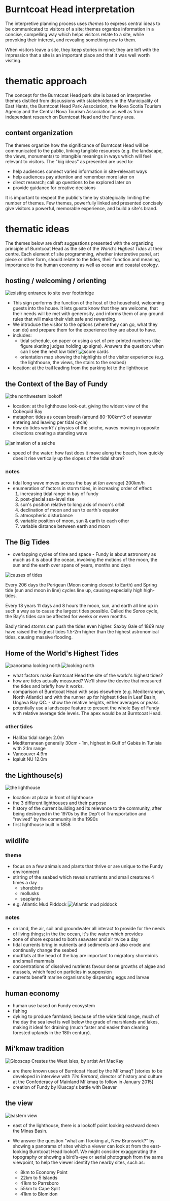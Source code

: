 # Burntcoat Head interpretation 

The interpretive planning process uses *themes* to express central ideas to be communicated to visitors of a site; themes organize information in a concise, compelling way which helps visitors relate to a site, while provoking their interest, and revealing something new to them. 

When visitors leave a site, they keep stories in mind; they are left with the impression that a site is an important place and that it was well worth visiting. 

# thematic approach

The concept for the Burntcoat Head park site is based on interpretive themes distilled from discussions with stakeholders in the Municipality of East Hants, the Burntcoat Head Park Association, the Nova Scotia Tourism Agency and the Central Nova Tourism Association as well as from independant research on Burntcoat Head and the Fundy area. 

## content organization

The themes organize how the significance of Burntcoat Head will be communicated to the public, linking tangible resources (e.g. the landscape, the views, monuments) to intangible meanings in ways which will feel relevant to visitors. The "big ideas" as presented are used to:

* help audiences connect varied information in site-relevant ways
* help audiences pay attention and remember more later on
* direct research; call up questions to be explored later on
* provide guidance for creative decisions

It is important to respect the public's time by strategically limiting the number of themes. Few themes, powerfully linked and presented concisely give visitors a powerful, memorable experience, and build a site's brand. 

# thematic ideas

The themes below are draft suggestions presented with the organizing principle of Burntcoat Head as the site of the *World's Highest Tides* at their centre. Each element of site programming, whether interpretive panel, art piece or other form, should relate to the tides, their function and meaning, importance to the human economy as well as ocean and coastal ecology. 

## hosting / welcoming / orienting

![existing entrance to site over footbridge](https://cloud.githubusercontent.com/assets/3923569/5492440/e4b1ac0c-86b7-11e4-8920-c149a6e5b0e3.JPG)

- This sign performs the function of the host of the household, welcoming guests into the house. It lets guests know that they are welcome, that their needs will be met with generosity, and informs them of any ground rules that will make their visit safe and rewarding. 
- We introduce the visitor to the options (where they can go, what they can do) and prepare them for the experience they are about to have.
- includes:
	- tidal schedule, on paper or using a set of pre-printed numbers (like figure skating judges holding up signs). Answers the question: when can I see the next low tide? ![score cards](http://www.corbisimages.com/images/Corbis-HU014806.jpg?size=67&uid=9acb6ea0-fc57-4618-945f-571100dea1f7&attachment=1)
	- orientation map showing the highlights of the visitor experience (e.g. the lighthouse, the views, the stairs to the seabed)
- location: at the trail leading from the parking lot to the lighthouse

## the Context of the Bay of Fundy

![the northwestern lookoff](https://cloud.githubusercontent.com/assets/3923569/5492526/8f383394-86b8-11e4-8bdc-61a3801b9f7a.JPG)

- location: at the lighthouse look-out, giving the widest view of the Cobequid Bay
- metaphor: tides as ocean breath (around 80-100km^3 of seawater entering and leaving per tidal cycle)
- how do tides work? / physics of the seiche, waves moving in opposite directions creating a standing wave

![animation of a seiche](http://oceanservice.noaa.gov/facts/standing-wave.gif)

- speed of the water: how fast does it move along the beach, how quickly does it rise vertically up the slopes of the tidal shore?

### notes

- tidal long wave moves across the bay at (on average) 200km/h 
- enumeration of factors in storm tides, in increasing order of effect:
	1. increasing tidal range in bay of fundy 
	2. post-glacial sea-level rise
	3. sun's position relative to long axis of moon's orbit
	4. declination of moon and sun to earth's equator
	5. atmospheric disturbance
	6. variable position of moon, sun & earth to each other
	7. variable distance between earth and moon


## The Big Tides

- overlapping cycles of time and space - Fundy is about astronomy as much as it is about the ocean, involving the motions of the moon, the sun and the earth over spans of years, months and days

![causes of tides](http://www.cockpitcards.co.uk/userimages/Moon-and-Sun-Tidal-causes.jpg)

Every 206 days the Perigean (Moon coming closest to Earth) and Spring tide (sun and moon in line) cycles line up, causing  especially high high-tides. 

Every 18 years 11 days and 8 hours the moon, sun, and earth all line up in such a way as to cause the largest tides possible. Called the *Saros* cycle, the Bay's tides can be affected for weeks or even months. 

Badly timed storms can push the tides even higher. Saxby Gale of 1869 may have raised the highest tides 1.5-2m higher than the highest astronomical tides, causing massive flooding.  

## Home of the World's Highest Tides

![panorama looking north](https://cloud.githubusercontent.com/assets/3923569/5492668/cb883f32-86b9-11e4-9094-9ebb58ce78da.jpg)
![looking north](https://cloud.githubusercontent.com/assets/3923569/5492399/b2e3fea0-86b7-11e4-9767-3a4715d3c505.JPG)

- what factors make Burntcoat Head the site of the world's highest tides?
- how are tides actually measured? We'll show the device that measured the tides and briefly how it works. 
- comparison of Burntcoat Head with seas elsewhere (e.g. Mediterranean, North Atlantic) and with the runner up for highest tides in Leaf Basin, Ungava Bay QC. - show the relative heights, either averages or peaks. 
- potentially use a landscape feature to present the whole Bay of Fundy with relative average tide levels. The apex would be at Burntcoat Head. 

### other tides 

- Halifax tidal range: 2.0m
- Mediterranean generally 30cm - 1m, highest in Gulf of Gabès in Tunisia with 2.1m range
- Vancouver 4.9m
- Iqaluit NU 12.0m

## the Lighthouse(s)

![the lighthouse](https://cloud.githubusercontent.com/assets/3923569/5492566/cb1c34a0-86b8-11e4-8ac4-b9e692886e84.JPG)

- location: at plaza in front of lighthouse
- the 3 different lighthouses and their purpose
- history of the current building and its relevance to the community, after being destroyed in the 1970s by the Dep't of Transportation and "revived" by the community in the 1990s 
- first lighthouse built in 1858 

## wildlife 

### theme

- focus on a few animals and plants that thrive or are unique to the Fundy environment
- stirring of the seabed which reveals nutrients and small creatures 4 times a day
	- shorebirds
	- mollusks
	- seaplants
- e.g. Atlantic Mud Piddock ![Atlantic mud piddock](http://www.jaxshells.org/0116vv.jpg)

### notes

- on land, the air, soil and groundwater all interact to provide for the needs of living things; in the the ocean, it's the water which provides
- zone of shore exposed to both seawater and air twice a day
- tidal currents bring in nutrients and sediments and also erode and continually change the seabed
- mudflats at the head of the bay are important to migratory shorebirds and small mammals
- concentrations of dissolved nutrients favour dense growths of algae and mussels, which feed on particles in suspension 
- currents benefit marine organisms by dispersing eggs and larvae

## human economy

- human use based on Fundy ecosystem
- fishing 
- dyking to produce farmland; because of the wide tidal range, much of the day the sea level is well below the grade of marshlands and lakes, making it ideal for draining (much faster and easier than clearing forested uplands in the 18th century). 

## Mi'kmaw tradition

![Glooscap Creates the West Isles, by artist Art MacKay](http://bayoffundy.ca/wp-content/uploads/2010/12/GlooscapCreatesWestIsles6-1024x707.jpg)

- are there known uses of Burntcoat Head by the Mi'kmaq? [stories to be developed in interview with *Tim Bernard*, director of history and culture at the Confederacy of Mainland Mi'kmaq to follow in January 2015]
- creation of Fundy by Kluscap's battle with Beaver 

## the view

![eastern view](https://cloud.githubusercontent.com/assets/3923569/5492521/7c2acdb6-86b8-11e4-9cb4-94e5129eeab4.JPG)

- east of the lighthouse, there is a lookoff point looking eastward doesn the Minas Basin. 
- We answer the question "what am I looking at, New Brunswick?" by showing a panorama of sites which a viewer can look at from the east-looking Burntcoat Head lookoff. We might consider exaggerating the topography or showing a bird's-eye or aerial photograph from the same viewpoint, to help the viewer identify the nearby sites, such as:

	- 8km to Economy Point
	- 22km to 5 Islands
	- 41km to Parrsboro
	- 55km to Cape Split
	- 41km to Blomidon


